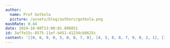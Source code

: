 ```yaml
---
author:
  name: Prof Gotkola
  picture: /assets/blog/authors/gotkola.png
maskRate: 0.44
date: 2024-10-08T13:00:01.896851
id: 3affe15c-8575-11ef-b451-41234cb8625c
content: '[[0, 6, 9, 0, 5, 0, 8, 7, 0], [4, 5, 8, 0, 7, 9, 0, 2, 1], [1, 0, 7, 0, 0, 0, 0, 0, 9], [0, 2, 0, 1, 0, 3, 4, 9, 0], [6, 9, 1, 7, 0, 5, 2, 0, 0], [8, 4, 0, 2, 9, 6, 0, 1, 0], [5, 0, 4, 9, 0, 0, 0, 3, 7], [3, 0, 2, 5, 1, 4, 9, 0, 8], [0, 0, 6, 0, 0, 0, 0, 4, 0]]'
---
```

